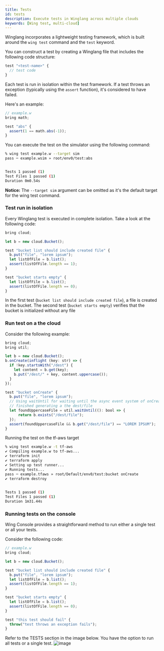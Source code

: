 ```yaml
---
title: Tests
id: tests
description: Execute tests in Winglang across multiple clouds
keywords: [Wing test, multi-cloud]
---
```


Winglang incorporates a lightweight testing framework, which is built around the `wing test` command and the `test` keyword.

You can construct a test by creating a Winglang file that includes the following code structure:
```ts wing
test "<test-name>" {
  // test code 
}
```
Each test is run in isolation within the test framework. If a test throws an exception (typically using the `assert` function), it's considered to have failed.

Here's an example:

```ts playground
// example.w
bring math;

test "abs" {
  assert(1 == math.abs(-1));
}
```

You can execute the test on the simulator using the following command:

```sh
% wing test example.w --target sim 
pass ─ example.wsim » root/env0/test:abs

 
Tests 1 passed (1)
Test Files 1 passed (1)
Duration 0m0.54s
```

**Notice:** The `--target sim` argument can be omitted as it's the default target for the wing test command.

### Test run in isolation
Every Winglang test is executed in complete isolation. Take a look at the following code:

```ts playground
bring cloud;

let b = new cloud.Bucket();

test "bucket list should include created file" {
  b.put("file", "lorem ipsum");
  let listOfFile = b.list();
  assert(listOfFile.length == 1);
}

test "bucket starts empty" {
  let listOfFile = b.list();
  assert(listOfFile.length == 0);
}
```

In the first test (`bucket list should include created file`), a file is created in the bucket. The second test (`bucket starts empty`) verifies that the bucket is initialized without any file

### Run test on a the cloud

Consider the following example:

```ts playground
bring cloud;
bring util;

let b = new cloud.Bucket();
b.onCreate(inflight (key: str) => {
  if !key.startsWith("/dest") {
    let content = b.get(key);
    b.put("/dest/" + key, content.uppercase());
  }
});

test "bucket onCreate" {
  b.put("file", "lorem ipsum");
  // Using waitUntil for waiting until the async event system of onCreate
  // finished generating a the dest/file
  let foundUppercaseFile = util.waitUntil((): bool => {
      return b.exists("/dest/file");
  });
  assert(foundUppercaseFile && b.get("/dest/file") == "LOREM IPSUM");
}

```

Running the test on the tf-aws target 
```sh
% wing test example.w -t tf-aws 
✔ Compiling example.w to tf-aws...
✔ terraform init
✔ terraform apply
✔ Setting up test runner...
✔ Running tests...
pass ─ example.tfaws » root/Default/env0/test:bucket onCreate
✔ terraform destroy
 
 
Tests 1 passed (1)
Test Files 1 passed (1)
Duration 1m31.44s
```

### Running tests on the console

Wing Console provides a straightforward method to run either a single test or all your tests.

Consider the following code: 
```ts playground
// example.w
bring cloud;

let b = new cloud.Bucket();

test "bucket list should include created file" {
  b.put("file", "lorem ipsum");
  let listOfFile = b.list();
  assert(listOfFile.length == 1);
}

test "bucket starts empty" {
  let listOfFile = b.list();
  assert(listOfFile.length == 0);
}

test "this test should fail" {
  throw("test throws an exception fails");
}
```

Refer to the TESTS section in the image below. You have the option to run all tests or a single test.
![image](https://github.com/winglang/wing/assets/1727147/7d5ebc00-9316-41d1-9a3c-0e28e195d077)


